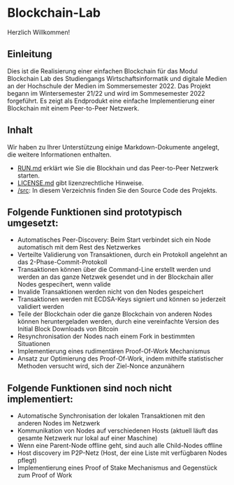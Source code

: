# Blockchain-Lab
Herzlich Willkommen!

## Einleitung
Dies ist die Realisierung einer einfachen Blockchain für das Modul Blockchain Lab des Studiengangs
Wirtschaftsinformatik und digitale Medien an der Hochschule der Medien im Sommersemester 2022. Das Projekt begann im Wintersemester 21/22 und wird im Sommesemester 2022 forgeführt. Es zeigt als Endprodukt eine einfache Implementierung einer Blockchain mit einem Peer-to-Peer Netzwerk.

## Inhalt
Wir haben zu Ihrer Unterstützung einige Markdown-Dokumente angelegt, die weitere Informationen
enthalten.

- [RUN.md](RUN.md) erklärt wie Sie die Blockhain und das Peer-to-Peer Netzwerk starten.
- [LICENSE.md](LICENSE.md) gibt lizenzrechtliche Hinweise.
- [/src](/src): In diesem Verzeichnis finden Sie den Source Code des Projekts.

## Folgende Funktionen sind prototypisch umgesetzt:
- Automatisches Peer-Discovery: Beim Start verbindet sich ein Node automatisch mit dem Rest des Netzwerkes
- Verteilte Validierung von Transaktionen, durch ein Protokoll angelehnt an das 2-Phase-Commit-Protokoll
- Transaktionen können über die Command-Line erstellt werden und werden an das ganze Netzwek gesendet und in der Blockchain aller Nodes gespecihert, wenn valide
- Invalide Transaktionen werden nicht von den Nodes gespeichert
- Transaktionen werden mit ECDSA-Keys signiert und können so jederzeit validiert werden
- Teile der Blockchain oder die ganze Blockchain von anderen Nodes können heruntergeladen werden, durch eine vereinfachte Version des Initial Block Downloads von Bitcoin
- Resynchronisation der Nodes nach einem Fork in bestimmten Situationen
- Implementierung eines rudimentären Proof-Of-Work Mechanismus
- Ansatz zur Optimierung des Proof-Of-Work, indem mithilfe statistischer Methoden versucht wird, sich der Ziel-Nonce anzunähern

## Folgende Funktionen sind noch nicht implementiert:
- Automatische Synchronisation der lokalen Transaktionen mit den anderen Nodes im Netzwerk
- Kommunikation von Nodes auf verschiedenen Hosts (aktuell läuft das gesamte Netzwerk nur lokal auf einer Maschine)
- Wenn eine Parent-Node offline geht, sind auch alle Child-Nodes offline
- Host discovery im P2P-Netz (Host, der eine Liste mit verfügbaren Nodes pflegt)
- Implementierung eines Proof of Stake Mechanismus and Gegenstück zum Proof of Work
